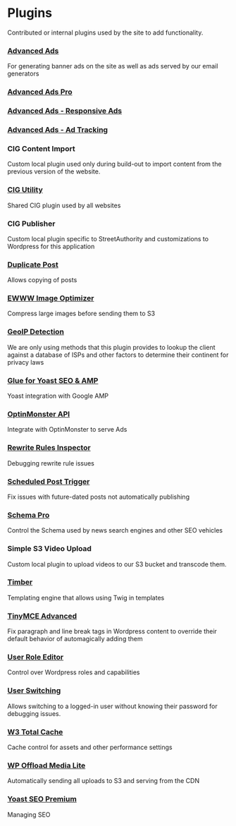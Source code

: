 # Plugins

Contributed or internal plugins used by the site to add functionality.

### [**Advanced Ads**](https://wpadvancedads.com/)

For generating banner ads on the site as well as ads served by our email generators

### [Advanced Ads Pro](https://wpadvancedads.com/add-ons/advanced-ads-pro/)

### [Advanced Ads - Responsive Ads](https://wpadvancedads.com/add-ons/responsive-ads/)

### [Advanced Ads - Ad Tracking](https://wpadvancedads.com/add-ons/tracking/)

### **CIG Content Import**

Custom local plugin used only during build-out to import content from the previous version of the website.

### [**CIG Utility**](https://github.com/itcig/wp-cig-utility)

Shared CIG plugin used by all websites

### **CIG Publisher**

Custom local plugin specific to StreetAuthority and customizations to Wordpress for this application

### [**Duplicate Post**](https://duplicate-post.lopo.it/)

Allows copying of posts

### [**EWWW Image Optimizer**](https://wordpress.org/plugins/ewww-image-optimizer/)

Compress large images before sending them to S3

### [**GeoIP Detection**](http://www.yellowtree.de/)

We are only using methods that this plugin provides to lookup the client against a database of ISPs and other factors to determine their continent for privacy laws

### [**Glue for Yoast SEO &amp; AMP**](https://wordpress.org/plugins/glue-for-yoast-seo-amp/)

Yoast integration with Google AMP

### [**OptinMonster API**](https://optinmonster.com/)

Integrate with OptinMonster to serve Ads

### [**Rewrite Rules Inspector**](http://wordpress.org/extend/plugins/rewrite-rules-inspector/)

Debugging rewrite rule issues

### [**Scheduled Post Trigger**](http://mosswebworks.com/)

Fix issues with future-dated posts not automatically publishing

### [**Schema Pro**](https://wpschema.com/)

Control the Schema used by news search engines and other SEO vehicles

### **Simple S3 Video Upload**

Custom local plugin to upload videos to our S3 bucket and transcode them.

### [**Timber**](http://upstatement.com/timber)

Templating engine that allows using Twig in templates

### [**TinyMCE Advanced**](http://www.laptoptips.ca/projects/tinymce-advanced/)

Fix paragraph and line break tags in Wordpress content to override their default behavior of automagically adding them

### [**User Role Editor**](https://www.role-editor.com/)

Control over Wordpress roles and capabilities

### [**User Switching**](https://johnblackbourn.com/wordpress-plugin-user-switching/)

Allows switching to a logged-in user without knowing their password for debugging issues.

### [**W3 Total Cache**](https://www.w3-edge.com/wordpress-plugins/w3-total-cache/)

Cache control for assets and other performance settings

### [**WP Offload Media Lite**](http://wordpress.org/extend/plugins/amazon-s3-and-cloudfront/)

Automatically sending all uploads to S3 and serving from the CDN

### [**Yoast SEO Premium**](https://yoa.st/2jc)

Managing SEO